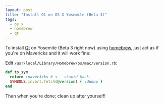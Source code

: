 ```yaml
---
layout: post
title: "Install Qt on OS X Yosemite (Beta 3)"
tags:
  - os x
  - homebrew
  - qt
---
```

To install [Qt](http://qt-project.org/) on Yosemite (Beta 3 right now) using [homebrew](http://brew.sh/), just act as if you're on Mavericks and it will work fine:

Edit `/usr/local/Library/Homebrew/os/mac/version.rb`:

```ruby
def to_sym
  return :mavericks # <-- stupid hack.
  SYMBOLS.invert.fetch(@version) { :dunno }
end
```

Then when you're done; clean up after yourself!
